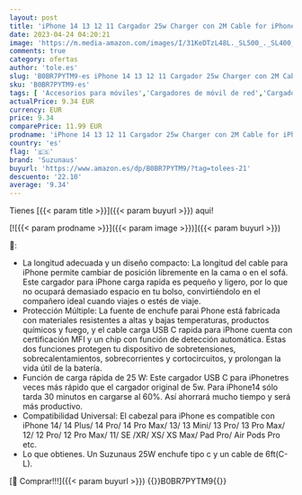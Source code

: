 ```yaml
---
layout: post
title: 'iPhone 14 13 12 11 Cargador 25w Charger con 2M Cable for iPhone 14 13 12 11 Pro MAX Plus X XS XR SE Suzunaus USBC Enchufe Rápido Corriente Adaptador Cabezal Tipo C Carga Pared Charger Corrient'
date: 2023-04-24 04:20:21
image: 'https://m.media-amazon.com/images/I/31KeDTzL48L._SL500_._SL400_.jpg'
comments: true
category: ofertas
author: 'tole.es'
slug: 'B0BR7PYTM9-es iPhone 14 13 12 11 Cargador 25w Charger con 2M Cable for...'
sku: 'B0BR7PYTM9-es'
tags: [ 'Accesorios para móviles','Cargadores de móvil de red','Cargadores para móviles','Comunicación móvil y accesorios','Electrónica','iphone','suzunaus','🇪🇸', ]
actualPrice: 9.34 EUR
currency: EUR
price: 9.34
comparePrice: 11.99 EUR
prodname: 'iPhone 14 13 12 11 Cargador 25w Charger con 2M Cable for iPhone 14 13 12 11 Pro MAX Plus X XS XR SE Suzunaus USBC Enchufe Rápido Corriente Adaptador Cabezal Tipo C Carga Pared Charger Corrient'
country: 'es'
flag: '🇪🇸'
brand: 'Suzunaus'
buyurl: 'https://www.amazon.es/dp/B0BR7PYTM9/?tag=tolees-21'
descuento: '22.10'
average: '9.34'
---
```


Tienes [{{< param title >}}]({{< param buyurl >}}) aqui!

[![{{< param prodname >}}]({{< param image >}})]({{< param buyurl >}})

🔎:

- La longitud adecuada y un diseño compacto: La longitud del cable para iPhone permite cambiar de posición libremente en la cama o en el sofá. Este cargador para iPhone carga rapida es pequeño y ligero, por lo que no ocupará demasiado espacio en tu bolso, convirtiéndolo en el compañero ideal cuando viajes o estés de viaje.
- Protección Múltiple: La fuente de enchufe parai Phone está fabricada con materiales resistentes a altas y bajas temperaturas, productos químicos y fuego, y el cable carga USB C rapida para iPhone cuenta con certificación MFI y un chip con función de detección automática. Estas dos funciones protegen tu dispositivo de sobretensiones, sobrecalentamientos, sobrecorrientes y cortocircuitos, y prolongan la vida útil de la batería.
- Función de carga rápida de 25 W: Este cargador USB C para iPhonetres veces más rápido que el cargador original de 5w. Para iPhone14 sólo tarda 30 minutos en cargarse al 60%. Así ahorrará mucho tiempo y será más productivo.
- Compatibilidad Universal: El cabezal para iPhone es compatible con iPhone 14/ 14 Plus/ 14 Pro/ 14 Pro Max/ 13/ 13 Mini/ 13 Pro/ 13 Pro Max/ 12/ 12 Pro/ 12 Pro Max/ 11/ SE /XR/ XS/ XS Max/ Pad Pro/ Air Pods Pro etc.
- Lo que obtienes. Un Suzunaus 25W enchufe tipo c y un cable de 6ft(C-L).

[🛒 Comprar!!!]({{< param buyurl >}})
{{<world>}}B0BR7PYTM9{{</world>}}
